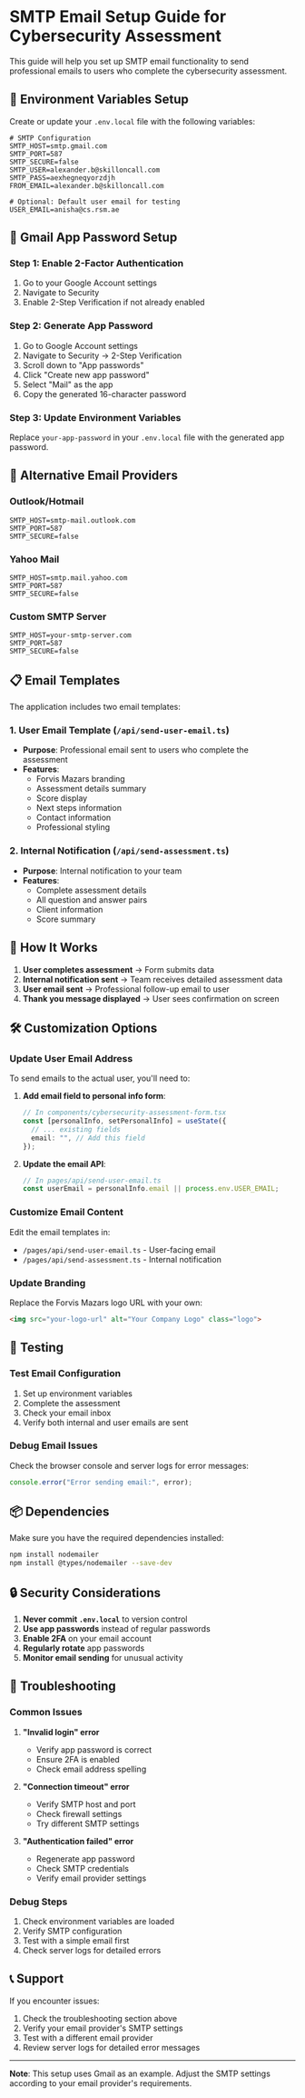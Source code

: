# SMTP Email Setup Guide for Cybersecurity Assessment

This guide will help you set up SMTP email functionality to send professional emails to users who complete the cybersecurity assessment.

## 🔧 Environment Variables Setup

Create or update your `.env.local` file with the following variables:

```env
# SMTP Configuration
SMTP_HOST=smtp.gmail.com
SMTP_PORT=587
SMTP_SECURE=false
SMTP_USER=alexander.b@skilloncall.com
SMTP_PASS=aexhegneqyorzdjh
FROM_EMAIL=alexander.b@skilloncall.com

# Optional: Default user email for testing
USER_EMAIL=anisha@cs.rsm.ae
```

## 📧 Gmail App Password Setup

### Step 1: Enable 2-Factor Authentication
1. Go to your Google Account settings
2. Navigate to Security
3. Enable 2-Step Verification if not already enabled

### Step 2: Generate App Password
1. Go to Google Account settings
2. Navigate to Security → 2-Step Verification
3. Scroll down to "App passwords"
4. Click "Create new app password"
5. Select "Mail" as the app
6. Copy the generated 16-character password

### Step 3: Update Environment Variables
Replace `your-app-password` in your `.env.local` file with the generated app password.

## 🚀 Alternative Email Providers

### Outlook/Hotmail
```env
SMTP_HOST=smtp-mail.outlook.com
SMTP_PORT=587
SMTP_SECURE=false
```

### Yahoo Mail
```env
SMTP_HOST=smtp.mail.yahoo.com
SMTP_PORT=587
SMTP_SECURE=false
```

### Custom SMTP Server
```env
SMTP_HOST=your-smtp-server.com
SMTP_PORT=587
SMTP_SECURE=false
```

## 📋 Email Templates

The application includes two email templates:

### 1. User Email Template (`/api/send-user-email.ts`)
- **Purpose**: Professional email sent to users who complete the assessment
- **Features**:
  - Forvis Mazars branding
  - Assessment details summary
  - Score display
  - Next steps information
  - Contact information
  - Professional styling

### 2. Internal Notification (`/api/send-assessment.ts`)
- **Purpose**: Internal notification to your team
- **Features**:
  - Complete assessment details
  - All question and answer pairs
  - Client information
  - Score summary

## 🔄 How It Works

1. **User completes assessment** → Form submits data
2. **Internal notification sent** → Team receives detailed assessment data
3. **User email sent** → Professional follow-up email to user
4. **Thank you message displayed** → User sees confirmation on screen

## 🛠️ Customization Options

### Update User Email Address
To send emails to the actual user, you'll need to:

1. **Add email field to personal info form**:
   ```typescript
   // In components/cybersecurity-assessment-form.tsx
   const [personalInfo, setPersonalInfo] = useState({
     // ... existing fields
     email: "", // Add this field
   });
   ```

2. **Update the email API**:
   ```typescript
   // In pages/api/send-user-email.ts
   const userEmail = personalInfo.email || process.env.USER_EMAIL;
   ```

### Customize Email Content
Edit the email templates in:
- `/pages/api/send-user-email.ts` - User-facing email
- `/pages/api/send-assessment.ts` - Internal notification

### Update Branding
Replace the Forvis Mazars logo URL with your own:
```html
<img src="your-logo-url" alt="Your Company Logo" class="logo">
```

## 🧪 Testing

### Test Email Configuration
1. Set up environment variables
2. Complete the assessment
3. Check your email inbox
4. Verify both internal and user emails are sent

### Debug Email Issues
Check the browser console and server logs for error messages:
```javascript
console.error("Error sending email:", error);
```

## 📦 Dependencies

Make sure you have the required dependencies installed:
```bash
npm install nodemailer
npm install @types/nodemailer --save-dev
```

## 🔒 Security Considerations

1. **Never commit `.env.local`** to version control
2. **Use app passwords** instead of regular passwords
3. **Enable 2FA** on your email account
4. **Regularly rotate** app passwords
5. **Monitor email sending** for unusual activity

## 🚨 Troubleshooting

### Common Issues

1. **"Invalid login" error**
   - Verify app password is correct
   - Ensure 2FA is enabled
   - Check email address spelling

2. **"Connection timeout" error**
   - Verify SMTP host and port
   - Check firewall settings
   - Try different SMTP settings

3. **"Authentication failed" error**
   - Regenerate app password
   - Check SMTP credentials
   - Verify email provider settings

### Debug Steps
1. Check environment variables are loaded
2. Verify SMTP configuration
3. Test with a simple email first
4. Check server logs for detailed errors

## 📞 Support

If you encounter issues:
1. Check the troubleshooting section above
2. Verify your email provider's SMTP settings
3. Test with a different email provider
4. Review server logs for detailed error messages

---

**Note**: This setup uses Gmail as an example. Adjust the SMTP settings according to your email provider's requirements. 